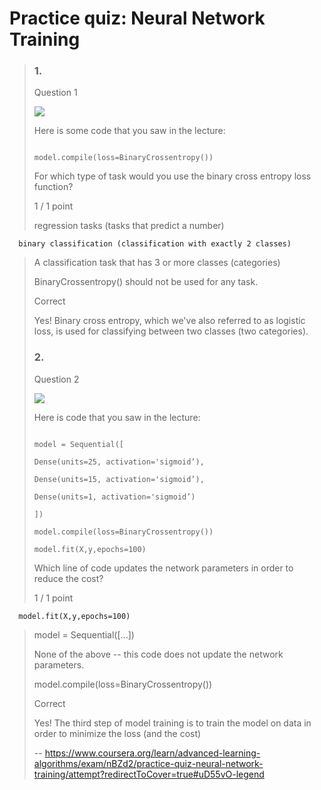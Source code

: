 # Practice quiz: Neural Network Training
> ### 1.
> 
> Question 1
> 
> ![](https://d3c33hcgiwev3.cloudfront.net/imageAssetProxy.v1/141c2e0d-b88f-4876-a375-6b18af36255fimage3.png?expiry=1658880000000&hmac=ayDYwEE1Xe89heh8rSTO2vcpH5AJExEQtI0Db6iupWI)
> 
> Here is some code that you saw in the lecture:
> 
> ```
> 
> model.compile(loss=BinaryCrossentropy())
> 
> ```
> 
> For which type of task would you use the binary cross entropy loss function?
> 
> 1 / 1 point
> 
>  regression tasks (tasks that predict a number) 
> 

      binary classification (classification with exactly 2 classes) 
> 
>  A classification task that has 3 or more classes (categories) 
> 
>  BinaryCrossentropy() should not be used for any task. 
> 
> Correct
> 
> Yes! Binary cross entropy, which we've also referred to as logistic loss, is used for classifying between two classes (two categories).
> 
> ### 2.
> 
> Question 2
> 
> ![](https://d3c33hcgiwev3.cloudfront.net/imageAssetProxy.v1/141c2e0d-b88f-4876-a375-6b18af36255fimage3.png?expiry=1658880000000&hmac=ayDYwEE1Xe89heh8rSTO2vcpH5AJExEQtI0Db6iupWI)
> 
> Here is code that you saw in the lecture:
> 
> ```
> 
> model = Sequential([
> 
> Dense(units=25, activation='sigmoid’),
> 
> Dense(units=15, activation='sigmoid’),
> 
> Dense(units=1, activation='sigmoid’)
> 
> ])
> 
> model.compile(loss=BinaryCrossentropy())
> 
> model.fit(X,y,epochs=100)
> 
> ```
> 
> Which line of code updates the network parameters in order to reduce the cost?
> 
> 1 / 1 point
> 

      model.fit(X,y,epochs=100) 
> 
>  model = Sequential([...]) 
> 
>  None of the above -- this code does not update the network parameters. 
> 
>  model.compile(loss=BinaryCrossentropy()) 
> 
> Correct
> 
> Yes! The third step of model training is to train the model on data in order to minimize the loss (and the cost)
>
> -- https://www.coursera.org/learn/advanced-learning-algorithms/exam/nBZd2/practice-quiz-neural-network-training/attempt?redirectToCover=true#uD55vO-legend
